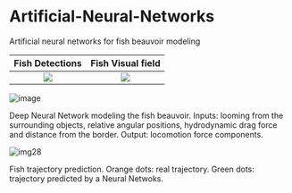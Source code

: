 # Artificial-Neural-Networks
Artificial neural networks for fish beauvoir modeling

Fish Detections             |  Fish Visual field
:-------------------------:|:-------------------------:
![](https://user-images.githubusercontent.com/36754185/176037562-6ebf0bf3-32d5-4eb9-81c9-55925e661a17.png) | ![](https://user-images.githubusercontent.com/36754185/176037692-26ca7c5c-e40d-457b-8ec5-9d627fcab72f.png)

![image](https://user-images.githubusercontent.com/36754185/176040166-0e87f567-8146-454d-b52d-b9f77801d34a.png)

Deep Neural Network modeling the fish beauvoir. Inputs: looming from the surrounding objects, relative angular positions, hydrodynamic drag force and distance from the border. Output: locomotion force components.

![img28](https://user-images.githubusercontent.com/36754185/176037468-1309aacb-4440-47ec-abd5-63d29bb6f459.png)

Fish trajectory prediction. Orange dots: real trajectory. Green dots: trajectory predicted by a Neural Netwoks.
